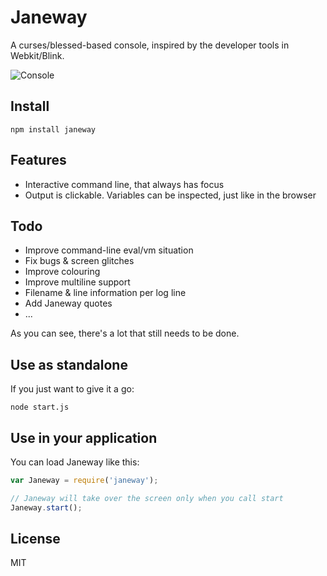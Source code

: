 Janeway
=======

A curses/blessed-based console, inspired by the developer tools in Webkit/Blink.

![Console](https://raw.githubusercontent.com/skerit/janeway/master/img/console-01.png "Console")

## Install

`npm install janeway`

## Features

* Interactive command line, that always has focus
* Output is clickable. Variables can be inspected, just like in the browser

## Todo

* Improve command-line eval/vm situation
* Fix bugs & screen glitches
* Improve colouring
* Improve multiline support
* Filename & line information per log line
* Add Janeway quotes
* ...

As you can see, there's a lot that still needs to be done.

## Use as standalone

If you just want to give it a go:

`node start.js`

## Use in your application

You can load Janeway like this:

```javascript
var Janeway = require('janeway');

// Janeway will take over the screen only when you call start
Janeway.start();
```

## License

MIT